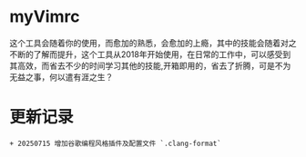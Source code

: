 # myVimrc

这个工具会随着你的使用，而愈加的熟悉，会愈加的上瘾，其中的技能会随着对之不断的了解而提升，这个工具从2018年开始使用，在日常的工作中，可以感受到其高效，而省去不少的时间学习其他的技能,开箱即用的，省去了折腾，可是不为无益之事，何以遣有涯之生？


# 更新记录

    + 20250715 增加谷歌编程风格插件及配置文件 `.clang-format`
